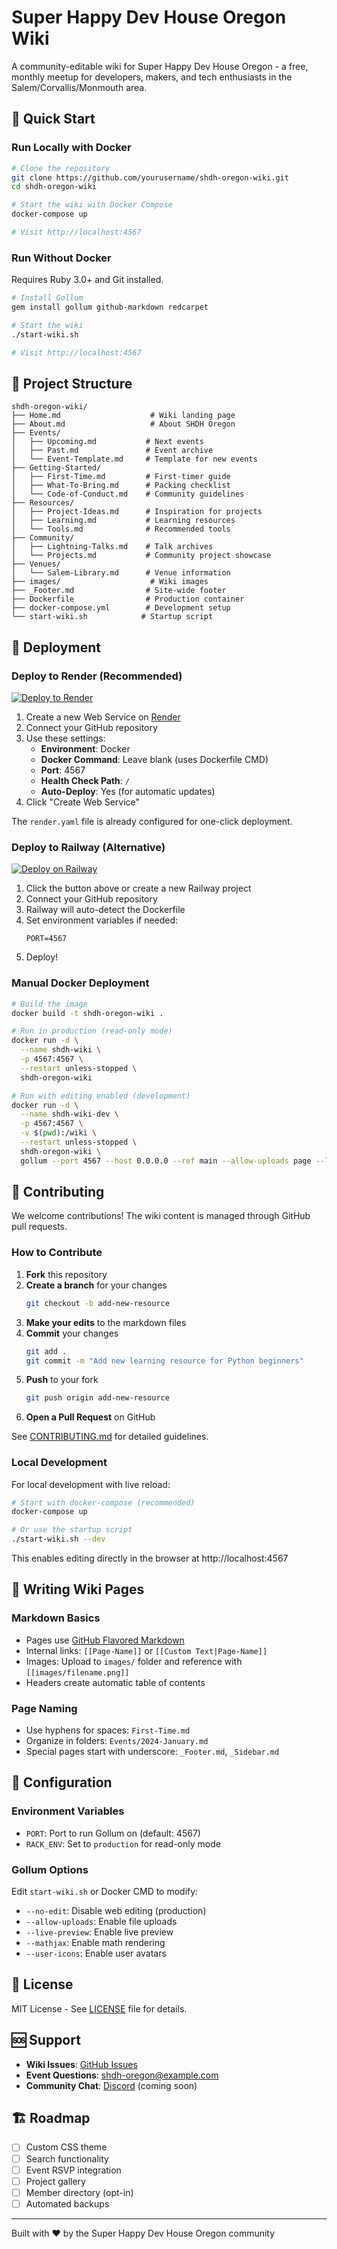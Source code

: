 # Super Happy Dev House Oregon Wiki

A community-editable wiki for Super Happy Dev House Oregon - a free, monthly meetup for developers, makers, and tech enthusiasts in the Salem/Corvallis/Monmouth area.

## 🚀 Quick Start

### Run Locally with Docker

```bash
# Clone the repository
git clone https://github.com/yourusername/shdh-oregon-wiki.git
cd shdh-oregon-wiki

# Start the wiki with Docker Compose
docker-compose up

# Visit http://localhost:4567
```

### Run Without Docker

Requires Ruby 3.0+ and Git installed.

```bash
# Install Gollum
gem install gollum github-markdown redcarpet

# Start the wiki
./start-wiki.sh

# Visit http://localhost:4567
```

## 📁 Project Structure

```
shdh-oregon-wiki/
├── Home.md                    # Wiki landing page
├── About.md                   # About SHDH Oregon
├── Events/
│   ├── Upcoming.md           # Next events
│   ├── Past.md               # Event archive
│   └── Event-Template.md     # Template for new events
├── Getting-Started/
│   ├── First-Time.md         # First-timer guide
│   ├── What-To-Bring.md      # Packing checklist
│   └── Code-of-Conduct.md    # Community guidelines
├── Resources/
│   ├── Project-Ideas.md      # Inspiration for projects
│   ├── Learning.md           # Learning resources
│   └── Tools.md              # Recommended tools
├── Community/
│   ├── Lightning-Talks.md    # Talk archives
│   └── Projects.md           # Community project showcase
├── Venues/
│   └── Salem-Library.md      # Venue information
├── images/                    # Wiki images
├── _Footer.md                # Site-wide footer
├── Dockerfile                # Production container
├── docker-compose.yml        # Development setup
└── start-wiki.sh            # Startup script
```

## 🚢 Deployment

### Deploy to Render (Recommended)

[![Deploy to Render](https://render.com/images/deploy-to-render-button.svg)](https://render.com/deploy)

1. Create a new Web Service on [Render](https://render.com)
2. Connect your GitHub repository
3. Use these settings:
   - **Environment**: Docker
   - **Docker Command**: Leave blank (uses Dockerfile CMD)
   - **Port**: 4567
   - **Health Check Path**: `/`
   - **Auto-Deploy**: Yes (for automatic updates)
4. Click "Create Web Service"

The `render.yaml` file is already configured for one-click deployment.

### Deploy to Railway (Alternative)

[![Deploy on Railway](https://railway.app/button.svg)](https://railway.app/new/template)

1. Click the button above or create a new Railway project
2. Connect your GitHub repository
3. Railway will auto-detect the Dockerfile
4. Set environment variables if needed:
   ```
   PORT=4567
   ```
5. Deploy!

### Manual Docker Deployment

```bash
# Build the image
docker build -t shdh-oregon-wiki .

# Run in production (read-only mode)
docker run -d \
  --name shdh-wiki \
  -p 4567:4567 \
  --restart unless-stopped \
  shdh-oregon-wiki

# Run with editing enabled (development)
docker run -d \
  --name shdh-wiki-dev \
  -p 4567:4567 \
  -v $(pwd):/wiki \
  --restart unless-stopped \
  shdh-oregon-wiki \
  gollum --port 4567 --host 0.0.0.0 --ref main --allow-uploads page --live-preview --h1-title
```

## 🤝 Contributing

We welcome contributions! The wiki content is managed through GitHub pull requests.

### How to Contribute

1. **Fork** this repository
2. **Create a branch** for your changes
   ```bash
   git checkout -b add-new-resource
   ```
3. **Make your edits** to the markdown files
4. **Commit** your changes
   ```bash
   git add .
   git commit -m "Add new learning resource for Python beginners"
   ```
5. **Push** to your fork
   ```bash
   git push origin add-new-resource
   ```
6. **Open a Pull Request** on GitHub

See [CONTRIBUTING.md](CONTRIBUTING.md) for detailed guidelines.

### Local Development

For local development with live reload:

```bash
# Start with docker-compose (recommended)
docker-compose up

# Or use the startup script
./start-wiki.sh --dev
```

This enables editing directly in the browser at http://localhost:4567

## 📝 Writing Wiki Pages

### Markdown Basics

- Pages use [GitHub Flavored Markdown](https://guides.github.com/features/mastering-markdown/)
- Internal links: `[[Page-Name]]` or `[[Custom Text|Page-Name]]`
- Images: Upload to `images/` folder and reference with `[[images/filename.png]]`
- Headers create automatic table of contents

### Page Naming

- Use hyphens for spaces: `First-Time.md`
- Organize in folders: `Events/2024-January.md`
- Special pages start with underscore: `_Footer.md`, `_Sidebar.md`

## 🔧 Configuration

### Environment Variables

- `PORT`: Port to run Gollum on (default: 4567)
- `RACK_ENV`: Set to `production` for read-only mode

### Gollum Options

Edit `start-wiki.sh` or Docker CMD to modify:

- `--no-edit`: Disable web editing (production)
- `--allow-uploads`: Enable file uploads
- `--live-preview`: Enable live preview
- `--mathjax`: Enable math rendering
- `--user-icons`: Enable user avatars

## 📜 License

MIT License - See [LICENSE](LICENSE) file for details.

## 🆘 Support

- **Wiki Issues**: [GitHub Issues](https://github.com/yourusername/shdh-oregon-wiki/issues)
- **Event Questions**: shdh-oregon@example.com
- **Community Chat**: [Discord](https://discord.gg/example) (coming soon)

## 🏗️ Roadmap

- [ ] Custom CSS theme
- [ ] Search functionality
- [ ] Event RSVP integration
- [ ] Project gallery
- [ ] Member directory (opt-in)
- [ ] Automated backups

---

Built with ❤️ by the Super Happy Dev House Oregon community